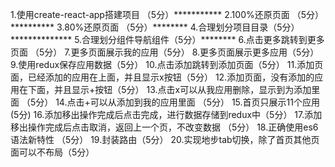 1.使用create-react-app搭建项目 （5分）***********
2.100%还原页面 （5分）**********
3.80%还原页面 （5分）********
4.合理划分项目目录（5分）**************
5.合理划分组件导航组件（5分）********
6.点击更多跳转到更多页面 （5分）
7.更多页面展示我的应用（5分）
8.更多页面展示更多应用（5分）
9.使用redux保存应用数据（5分）
10.点击添加跳转到添加页面（5分）
11.添加页面，已经添加的应用在上面，并且显示x按钮（5分）
12.添加页面，没有添加的应用在下面，并且显示+按钮（5分）
13.点击x可以从我应用删除，显示到为添加里面  （5分）
14.点击+可以从添加到我的应用里面  （5分）
15.首页只展示11个应用   (5分)
16.添加移出操作完成后点击完成，进行数据存储到redux中（5分）
17.添加移出操作完成后点击取消，返回上一个页，不改变数据   （5分）
18.正确使用es6语法新特性 （5分）
19.封装路由（5分）
20.实现地步tab切换，除了首页其他页面可以不布局（5分）
